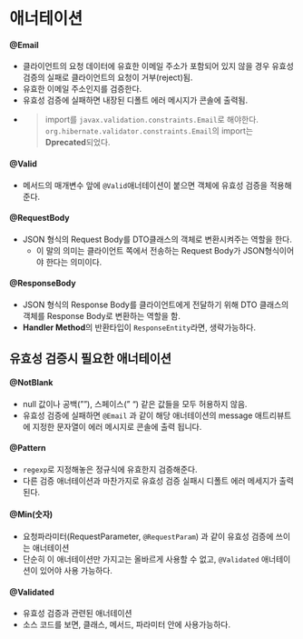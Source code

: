 # 애너테이션 

#### @Email
* 클라이언트의 요청 데이터에 유효한 이메일 주소가 포함되어 있지 않을 경우 유효성 검증의 실패로 클라이언트의 요청이 거부(reject)됨.
* 유효한 이메일 주소인지를 검증한다.
* 유효성 검증에 실패하면 내장된 디폴트 에러 메시지가 콘솔에 출력됨.
* > import를 `javax.validation.constraints.Email`로 해야한다. 
`org.hibernate.validator.constraints.Email`의 import는 **Dprecated**되었다.


#### @Valid
* 메서드의 매개변수 앞에 `@Valid`애너테이션이 붙으면 객체에 유효성 검증을 적용해준다.

#### @RequestBody
* JSON 형식의 Request Body를 DTO클래스의 객체로 변환시켜주는 역할을 한다.
  * 이 말의 의미는 클라이언트 쪽에서 전송하는 Request Body가 JSON형식이어야 한다는 의미이다.

#### @ResponseBody
*  JSON 형식의 Response Body를 클라이언트에게 전달하기 위해 DTO 클래스의 객체를 Response Body로 변환하는 역할을 함.
* **Handler Method**의 반환타입이 `ResponseEntity`라면, 생략가능하다.


## 유효성 검증시 필요한 애너테이션

#### @NotBlank
* null 값이나 공백(””), 스페이스(” “) 같은 값들을 모두 허용하지 않음.
* 유효성 검증에 실패하면 `@Email` 과 같이 해당 애너테이션의 message 애트리뷰트에 지정한 문자열이 에러 메시지로 콘솔에 출력 됩니다.

#### @Pattern
* `regexp`로 지정해놓은 정규식에 유효한지 검증해준다.
* 다른 검증 애너테이션과 마찬가지로 유효성 검증 실패시 디폴트 에러 메세지가 출력된다.

#### @Min(숫자)
* 요청파라미터(RequestParameter, `@RequestParam`) 과 같이 유효성 검증에 쓰이는 애너테이션
* 단순히 이 애너테이션만 가지고는 올바르게 사용할 수 없고, `@Validated` 애너테이션이 있어야 사용 가능하다.

#### @Validated 
* 유효성 검증과 관련된 애너테이션
* 소스 코드를 보면, 클래스, 메서드, 파라미터 안에 사용가능하다.
